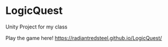 # LogicQuest
 Unity Project for my class

Play the game here!
https://radiantredsteel.github.io/LogicQuest/
